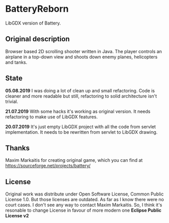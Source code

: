 # BatteryReborn
LibGDX version of Battery.

## Original description
Browser based 2D scrolling shooter written in Java. The player controls 
an airplane in a top-down view and shoots down enemy planes, helicopters and tanks.

## State
**05.08.2019** I was doing a lot of clean up and small refactoring. Code is cleaner and more readable but still, refactoring to solid architecture isn't trivial.

**21.07.2019** With some hacks it's working as original version. It needs refactoring to make use of LibGDX features.

**20.07.2019** It's just empty LibGDX project with all the code from servlet implementation.
It needs to be rewritten from servlet to LibGDX drawing.

## Thanks
Maxim Markaitis for creating original game, which you can find at https://sourceforge.net/projects/battery/

## License
Original work was distribute under Open Software License, Common Public License 1.0. But those licenses are outdated. As far as I know there were no court cases. I don't see any way to contact Maxim Markaitis. So, I think it's resonable to change License in favour of more modern one **Eclipse Public License v2**
